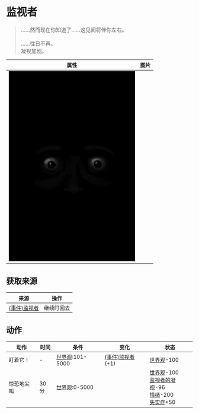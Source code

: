 # 监视者  
> ……然而现在你知道了……这见闻将伴你左右。<br><br>……往日不再。<br>凝视加剧。  
  
  属性  |   图片   
 ----  |  ----:   
   |  ![](Sprite/Watcher2.png)   
  
## 获取来源  
来源  |  操作  
----  |  ----  
[(事件)监视者](Event_WatchedExperience1b.md)  |  继续盯回去  
## 动作  
动作  |  时间  |  条件  |  变化  |  状态  
----  |  ----  |  ----  |  ----  |  ----  
盯着它！<br>  |  -  |  [世界观](Structure.md):101-5000  |  [(事件)监视者](Event_WatchedExperience1d.md)(+1)<br>  |  [世界观](Structure.md)-100  
惊恐地尖叫<br>  |  30分  |  [世界观](Structure.md):0-5000  |    |  [世界观](Structure.md)-100<br>[监视者的凝视](WatchersGlare.md)-96<br>[情绪](Morale.md)-200<br>[失实症](Derealization.md)+50  
